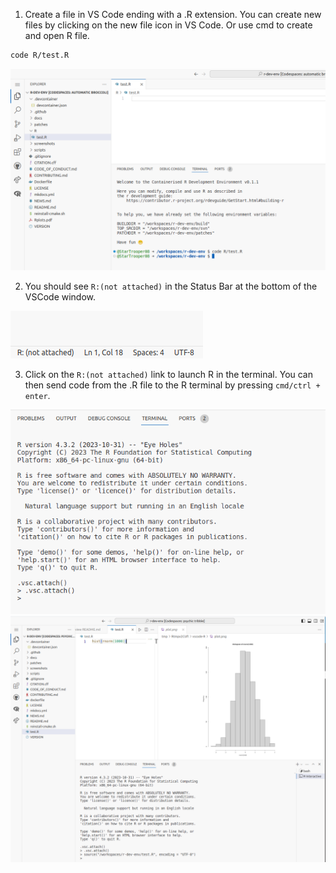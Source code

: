 
1) Create a file in VS Code ending with a .R extension. You can create new files by clicking on the new file icon in VS Code. Or use cmd to create and open R file.
```bash
code R/test.R
```

![alt text](../assets/rdev4.png)

2) You should see `R:(not attached)` in the Status Bar at the bottom of the VSCode window.

![alt text](../assets/rdev11.png)

3) Click on the `R:(not attached)` link to launch R in the terminal. You can then send code from the .R file to the R terminal by pressing `cmd/ctrl + enter`.

![alt text](../assets/rdev12.png)
![alt text](../assets/rdev5.png)

